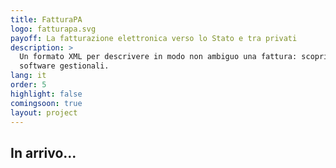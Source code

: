 ```yaml
---
title: FatturaPA
logo: fatturapa.svg
payoff: La fatturazione elettronica verso lo Stato e tra privati
description: >
  Un formato XML per descrivere in modo non ambiguo una fattura: scopri come può essere utile, anche tra privati, e come integrarlo nei tuoi
  software gestionali.
lang: it
order: 5
highlight: false
comingsoon: true
layout: project
---
```


## In arrivo...
